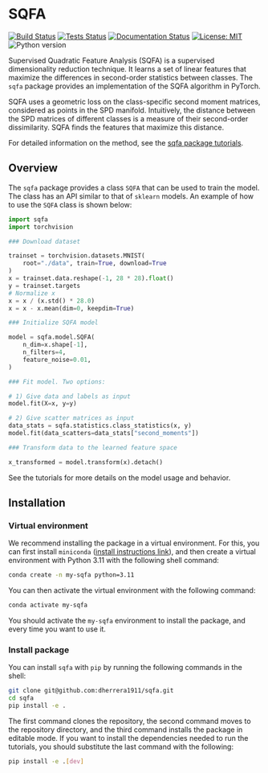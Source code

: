 # SQFA

[![Build Status](https://github.com/dherrera1911/sqfa/actions/workflows/install.yml/badge.svg)](https://github.com/dherrera1911/sqfa/actions/workflows/install.yml)
[![Tests Status](https://github.com/dherrera1911/sqfa/actions/workflows/tests.yml/badge.svg)](https://github.com/dherrera1911/sqfa/actions/workflows/tests.yml)
[![Documentation Status](https://readthedocs.org/projects/sqfa/badge/?version=latest)](https://sqfa.readthedocs.io/en/latest/?badge=latest)
[![License: MIT](https://img.shields.io/badge/License-MIT-yellow.svg)](https://github.com/dherrera1911/sqfa?tab=MIT-1-ov-file)
![Python version](https://img.shields.io/badge/python-3.9|3.10|3.11|3.12-blue.svg)



Supervised Quadratic Feature Analysis (SQFA) is a supervised dimensionality
reduction technique. It learns a set of linear features that
maximize the differences in second-order statistics between
classes. The `sqfa` package provides an implementation of the SQFA algorithm in PyTorch.

SQFA uses a geometric loss on the class-specific second moment matrices,
considered as points in the SPD manifold. Intuitively, the distance between
the SPD matrices of different classes is a measure of their second-order
dissimilarity. SQFA finds the features that maximize this distance.

For detailed information on the method, see the
[sqfa package tutorials](https://sqfa.readthedocs.io/en/latest/tutorials/spd_geometry.html).

## Overview

The `sqfa` package provides a class `SQFA` that can be used to train the
model. The class has an API similar to that of `sklearn` models.
An example of how to use the `SQFA` class is shown below:

```python
import sqfa
import torchvision

### Download dataset

trainset = torchvision.datasets.MNIST(
    root="./data", train=True, download=True
)
x = trainset.data.reshape(-1, 28 * 28).float()
y = trainset.targets
# Normalize x
x = x / (x.std() * 28.0)
x = x - x.mean(dim=0, keepdim=True)

### Initialize SQFA model

model = sqfa.model.SQFA(
    n_dim=x.shape[-1],
    n_filters=4,
    feature_noise=0.01,
)

### Fit model. Two options:

# 1) Give data and labels as input
model.fit(X=x, y=y)

# 2) Give scatter matrices as input
data_stats = sqfa.statistics.class_statistics(x, y)
model.fit(data_scatters=data_stats["second_moments"])

### Transform data to the learned feature space

x_transformed = model.transform(x).detach()
```

See the tutorials for more details on the model usage and behavior.

## Installation

### Virtual environment

We recommend installing the package in a virtual environment. For this,
you can first install `miniconda` 
([install instructions link](https://docs.anaconda.com/miniconda/install/#quick-command-line-install)),
and then create a virtual environment with Python 3.11 with the following
shell command:

```bash
conda create -n my-sqfa python=3.11
```

You can then activate the virtual environment with the following command:

```bash
conda activate my-sqfa
```

You should activate the `my-sqfa` environment to install the package, and every
time you want to use it.

### Install package

You can install `sqfa` with `pip` by running the following commands in
the shell:

```bash
git clone git@github.com:dherrera1911/sqfa.git
cd sqfa
pip install -e .
```

The first command clones the repository, the second command moves to the
repository directory, and the third command installs the package in
editable mode. If you want to install the dependencies needed to run
the tutorials, you should substitute the last command with the following:

```bash
pip install -e .[dev]
```
